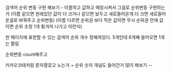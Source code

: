 검색어 순위 변동 구현 해보기 - 이름하고 값하고
매칭시켜서 그걸로 순위변동 구현하는거
(이름 같으면 원래있던 값이 더 크거나 같으면 놨두고 새로들어온게 더 크면 새로들어온걸로 바꿔주고 순위변동)
(이름 다르면 순위권 보다 작은 값이면 무시 순위권 안에 값이면 순위 조정 1개 튕겨저 나가고 이런식)

한 페이지에 표현할 수 있는 검색어 순위 개수 정해져있다.
5개인데
6개째 들어오면 1개는 짤림

순위변동 count해주고


카카오코테처럼 문자열갖고 노는거 + 순위 숫자 개념도 들어간거 많이 해보기 -- 
